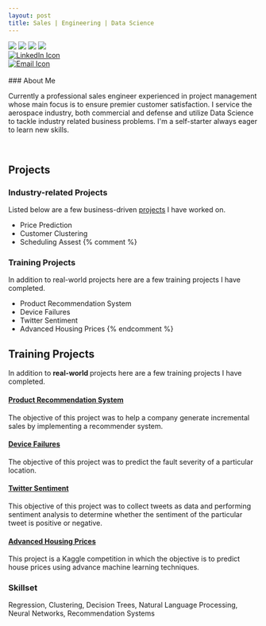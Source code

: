 ```yaml
---
layout: post
title: Sales | Engineering | Data Science
---
```

<div id="cf4a" class="shadow">
  <img src="/blog/public/power-of-the-handshake-.jpg" />
  <img src="/blog/public/electronics.jpg" />
  <img src="/blog/public/datascience1.jpg" />
  <img src="/blog/public/robotics.jpg" />
</div>

<div id="icons">
  <div class = "imgContainer">
    <a href="https://www.linkedin.com/in/randy-nolden-86096323/">
      <img src="/blog/public/square-linkedin.png" alt="LinkedIn Icon">
    </a>
  </div>  
  <div class = "imgContainer">  
    <a href="mailto:rnolden3@gmail.com">
      <img src="/blog/public/email_icon1.jpg" alt="Email Icon">
    </a>
  </div>  
</div>

<br>
### About Me

Currently a professional sales engineer experienced in project management whose main focus is to ensure premier customer satisfaction. I service the aerospace industry, both commercial and defense and utilize Data Science to tackle industry related business problems. I'm a self-starter always eager to learn new skills.

<br>

## Projects
### Industry-related Projects

Listed below are a few business-driven <a href= "{{ site.baseurl }}pages.html">projects</a> I have worked on.

* Price Prediction
* Customer Clustering
* Scheduling Assest
{% comment %}
### Training Projects

In addition to real-world projects here are a few training projects I have completed.

* Product Recommendation System
* Device Failures
* Twitter Sentiment
* Advanced Housing Prices
{% endcomment %}
<head>
  <meta name="viewport" content="width=device-width, initial-scale=1">
  <link rel="stylesheet" href="https://maxcdn.bootstrapcdn.com/bootstrap/3.3.7/css/bootstrap.min.css">
  <script src="https://ajax.googleapis.com/ajax/libs/jquery/3.3.1/jquery.min.js"></script>
  <script src="https://maxcdn.bootstrapcdn.com/bootstrap/3.3.7/js/bootstrap.min.js"></script>
</head>


<div class="container">
  <h2>Training Projects</h2>
  <p>In addition to <strong> real-world </strong> projects here are a few training projects I have completed.</p>
  <div class="panel-group" id="accordion">
    <div class="panel panel-default">
      <div class="panel-heading">
        <h4 class="panel-title">
          <a data-toggle="collapse" data-parent="#accordion" href="#collapse1">Product Recommendation System</a>
        </h4>
      </div>
      <div id="collapse1" class="panel-collapse collapse in">
        <div class="panel-body">The objective of this project was to help a company generate incremental sales by implementing a recommender system.</div>
      </div>
    </div>
    <div class="panel panel-default">
      <div class="panel-heading">
        <h4 class="panel-title">
          <a data-toggle="collapse" data-parent="#accordion" href="#collapse2">Device Failures</a>
        </h4>
      </div>
      <div id="collapse2" class="panel-collapse collapse">
        <div class="panel-body">The objective of this project was to predict the fault severity of a particular location.</div>
      </div>
    </div>
    <div class="panel panel-default">
      <div class="panel-heading">
        <h4 class="panel-title">
          <a data-toggle="collapse" data-parent="#accordion" href="#collapse3">Twitter Sentiment</a>
        </h4>
      </div>
      <div id="collapse3" class="panel-collapse collapse">
        <div class="panel-body">This objective of this project was to collect tweets as data and performing sentiment analysis to determine whether the sentiment of the particular tweet is positive or negative.</div>
      </div>
    </div>
    <div class="panel panel-default">
      <div class="panel-heading">
        <h4 class="panel-title">
          <a data-toggle="collapse" data-parent="#accordion" href="#collapse1">Advanced Housing Prices</a>
        </h4>
      </div>
      <div id="collapse4" class="panel-collapse collapse">
        <div class="panel-body">This project is a Kaggle competition in which the objective is to predict house prices using advance machine learning techniques.</div>
      </div>
    </div>
  </div>
</div>


### Skillset

Regression, Clustering, Decision Trees, Natural Language Processing, Neural Networks, Recommendation Systems
